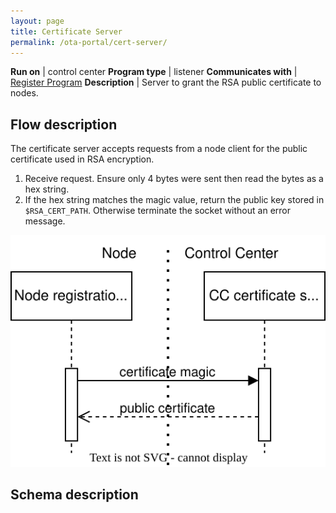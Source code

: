```yaml
---
layout: page
title: Certificate Server
permalink: /ota-portal/cert-server/
---
```


**Run on** | control center
**Program type** | listener
**Communicates with** | [Register Program](../tools/ijam-reg.md)
**Description** | Server to grant the RSA public certificate to nodes.

## Flow description
The certificate server accepts requests from a node client for the public certificate used in RSA encryption.
1. Receive request. Ensure only 4 bytes were sent then read the bytes as a hex string.
1. If the hex string matches the magic value, return the public key stored in `$RSA_CERT_PATH`. Otherwise terminate the socket without an error message.

![Sequence diagram](../media/drawio/ijam-cert-server.svg)

## Schema description
